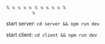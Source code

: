 ```
𝕏 𝕩 𝕩 𝕩 𝕩 𝕏 𝕩 𝕩 𝕩 𝕩 𝕏
          𝕩
```

start server: `cd server && npm run dev`

start client: `cd client && npm run dev`
